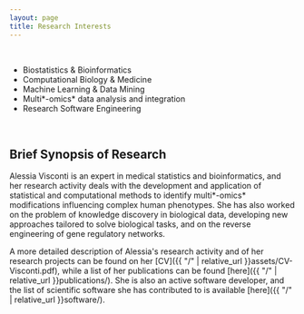 ```yaml
---
layout: page
title: Research Interests 
---
```


<br>

- Biostatistics & Bioinformatics
- Computational Biology & Medicine
- Machine Learning & Data Mining
- Multi*-omics* data analysis and integration
- Research Software Engineering
<!-- - Big data analysis -->

<br>

## Brief Synopsis of Research

Alessia Visconti is an expert in medical statistics and bioinformatics, and her research activity deals with the development and application of statistical and computational methods to identify multi*-omics* modifications influencing complex human phenotypes. 
She has also worked on the problem of knowledge discovery in biological data, developing new approaches tailored to solve biological tasks, and on the reverse engineering of gene regulatory networks. 

A more detailed description of Alessia's research activity and of her research projects can be found on her [CV]({{ "/" | relative_url }}assets/CV-Visconti.pdf), while a list of her publications can be found [here]({{ "/" | relative_url }}publications/). She is also an active software developer, and the list of scientific software she has contributed to is available [here]({{ "/" | relative_url }}software/).



<!-- ## Projects

-	*A high resolution map of copy number and structural variation in Qatari genomes and their contribution to quantitative traits and disease*, funded by *Qatar Foundation* -- 2016-2018 \\
	**Role:** Researcher

-	*An integrative genomics approach for non-invasive diagnostic biomarkers discovery in IgA nephropathy*, funded by *MRC* -- 2014-2016 \\
	**Role:** Researcher

-	*Senescence and melanoma -- An integrative systems biology approach to characterise the link between reduced biological senescence and melanoma susceptibility*, funded by *British Skin Foundation* -- 2013-2015 \\
	**Role:** Researcher

-	*Genomic analysis of Type 2 Diabetes in Qatar, towards diabetes personalized medicine*, funded by *Qatar Foundation* -- 2013-2018 \\
	**Role:** Researcher

-	*LIMPET -- Isotropic And Anisotropic Lipophilicity To Model Permeability Of New Therapeutic Peptides*, funded by *Compagnia di San Paolo* -- 2012-2013 \\
	**Role:** Researcher

-	*BioBITs -- Developing white and green biotechnologies by converging platforms from biology and information technology towards metagenomics*, funded by *Regione Piemonte* -- 2007-2011 \\
	**Role:** Researcher

-	*Realizzazione di modelli informatici per la valorizzazione della qualita' e la tracciabilita' delle produzioni in specie da frutto coltivate in Piemonte*, funded by *Regione Piemonte* -- 2004-2009 \\
	**Role:** Developer		 -->

